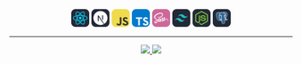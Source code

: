 <div id="header" align="center">
  <div id="techs">
    <img width="32" height="32" src="https://github.com/tandpfun/skill-icons/blob/main/icons/React-Dark.svg" alt="React Badge"/>
    <img width="32" height="32" src="https://github.com/tandpfun/skill-icons/blob/main/icons/NextJS-Dark.svg" alt="NextJS Badge"/>
    <img width="32" height="32" src="https://github.com/tandpfun/skill-icons/blob/main/icons/JavaScript.svg" alt="JavaScript Badge"/>
    <img width="32" height="32" src="https://github.com/tandpfun/skill-icons/blob/main/icons/TypeScript.svg" alt="TypeScript Badge"/>
    <img width="32" height="32" src="https://github.com/tandpfun/skill-icons/blob/main/icons/Sass.svg" alt="Sass Badge"/>
    <img width="32" height="32" src="https://github.com/tandpfun/skill-icons/blob/main/icons/TailwindCSS-Dark.svg" alt="Tailwind Badge"/>
    <img width="32" height="32" src="https://github.com/tandpfun/skill-icons/blob/main/icons/NodeJS-Dark.svg" alt="NodeJS Badge"/>
    <img width="32" height="32" src="https://github.com/tandpfun/skill-icons/blob/main/icons/PostgreSQL-Dark.svg" alt="PostgreSQL Badge"/>
  </div> 
</div>

---

<div align="center">
  <a href="https://github.com/okiin">
  <img height="170em" src="https://github-readme-stats-sigma-five.vercel.app/api?username=okiin&show_icons=true&theme=dark&include_all_commits=true&count_private=true&hide_border=true"/>
  <img height="170em" src="https://github-readme-stats-sigma-five.vercel.app/api/top-langs/?username=okiin&layout=compact&langs_count=7&theme=dark&hide_border=true"/>
</div>
